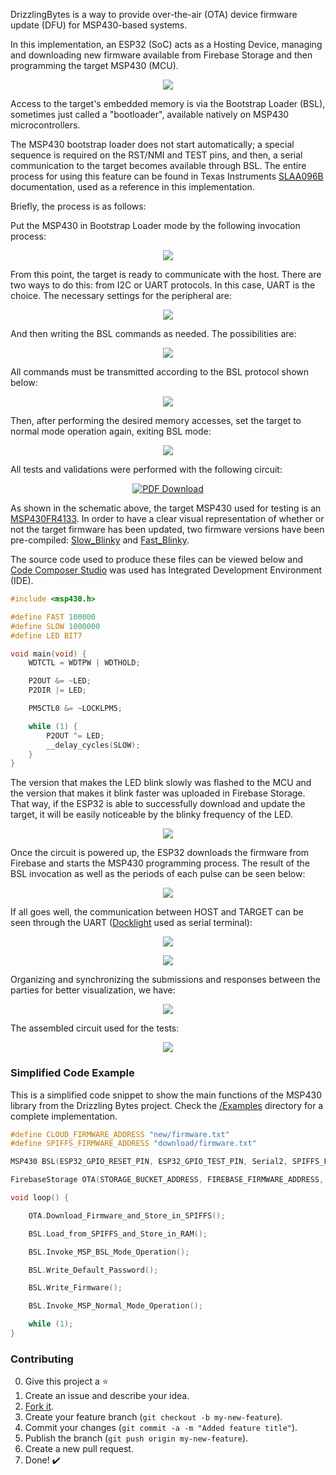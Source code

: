 DrizzlingBytes is a way to provide over-the-air (OTA) device firmware update (DFU) for MSP430-based systems.

In this implementation, an ESP32 (SoC) acts as a Hosting Device, managing and downloading new firmware available from Firebase Storage and then programming the target MSP430 (MCU).

<p align="center"><img src="https://github.com/import-tiago/DrizzlingBytes/blob/main/Assets/Overview.png" ></p>

Access to the target's embedded memory is via the Bootstrap Loader (BSL), sometimes just called a "bootloader", available natively on MSP430 microcontrollers.

The MSP430 bootstrap loader does not start automatically; a special sequence is required on the RST/NMI and TEST pins, and then, a serial communication to the target becomes available through BSL. The entire process for using this feature can be found in Texas Instruments [SLAA096B](https://github.com/import-tiago/DrizzlingBytes/blob/main/Hardware/1.%20Datasheets/MSP430%20BSL/Application%20of%20Bootstrap%20Loader%20in%20MSP430%20With%20Flash%20Hardware%20and%20Software%20Proposal%20(SLAA096B).pdf) documentation, used as a reference in this implementation.

Briefly, the process is as follows:

Put the MSP430 in Bootstrap Loader mode by the following invocation process:

<p align="center"><img src="https://github.com/import-tiago/DrizzlingBytes/blob/main/Assets/BSLModeInvocation.png" ></p>

From this point, the target is ready to communicate with the host. There are two ways to do this: from I2C or UART protocols. In this case, UART is the choice. The necessary settings for the peripheral are:

<p align="center"><img src="https://github.com/import-tiago/DrizzlingBytes/blob/main/Assets/BSLUARTSettings.png" ></p>

And then writing the BSL commands as needed. The possibilities are:

<p align="center"><img src="https://github.com/import-tiago/DrizzlingBytes/blob/main/Assets/BSLCommandsList.png" ></p>

All commands must be transmitted according to the BSL protocol shown below:

<p align="center"><img src="https://github.com/import-tiago/DrizzlingBytes/blob/main/Assets/BSLProtocol.png" ></p>

Then, after performing the desired memory accesses, set the target to normal mode operation again, exiting BSL mode:

<p align="center"><img src="https://github.com/import-tiago/DrizzlingBytes/blob/main/Assets/NormalModeInvocation.png" ></p>

All tests and validations were performed with the following circuit:

<p align="center"><a href="https://github.com/import-tiago/DrizzlingBytes/blob/main/Hardware/0.%20Project/DrizzlingBytes.pdf"><img src="https://github.com/import-tiago/DrizzlingBytes/blob/main/Assets/SchematicPreview.png"  title="Schematic Preview" alt="PDF Download"></a></p>

As shown in the schematic above, the target MSP430 used for testing is an [MSP430FR4133](https://github.com/import-tiago/DrizzlingBytes/blob/main/Hardware/1.%20Datasheets/MSP430%20BSL/Datasheet%20-%20MSP430FR413x%20Mixed-Signal%20Microcontrollers%20(Rev.%20F).pdf). In order to have a clear visual representation of whether or not the target firmware has been updated, two firmware versions have been pre-compiled: [Slow_Blinky](https://github.com/import-tiago/DrizzlingBytes/blob/main/Assets/Precompiled%20Firmware/Slow_Blinky/firmware.txt) and [Fast_Blinky](https://github.com/import-tiago/DrizzlingBytes/blob/main/Assets/Precompiled%20Firmware/Fast_Blinky/firmware.txt).

The source code used to produce these files can be viewed below and [Code Composer Studio](https://www.ti.com/tool/CCSTUDIO) was used has Integrated Development Environment (IDE).

```c
#include <msp430.h>

#define FAST 100000
#define SLOW 1000000
#define LED BIT7

void main(void) {
    WDTCTL = WDTPW | WDTHOLD;

    P2OUT &= ~LED;
    P2DIR |= LED;

    PM5CTL0 &= ~LOCKLPM5;

    while (1) {
        P2OUT ^= LED;
        __delay_cycles(SLOW);
    }
}
```

The version that makes the LED blink slowly was flashed to the MCU and the version that makes it blink faster was uploaded in Firebase Storage. That way, if the ESP32 is able to successfully download and update the target, it will be easily noticeable by the blinky frequency of the LED.

<p align="center"><img src="https://github.com/import-tiago/DrizzlingBytes/blob/main/Assets/FirebaseStorage.png" ></p>

Once the circuit is powered up, the ESP32 downloads the firmware from Firebase and starts the MSP430 programming process. The result of the BSL invocation as well as the periods of each pulse can be seen below:

<p align="center"><img src="https://github.com/import-tiago/DrizzlingBytes/blob/main/Assets/BSLInvocationSignals.png" ></p>

If all goes well, the communication between HOST and TARGET can be seen through the UART ([Docklight](https://docklight.de/) used as serial terminal):

<p align="center"><img src="https://github.com/import-tiago/DrizzlingBytes/blob/main/Assets/ESP32_Tx.png" ></p>
<p align="center"><img src="https://github.com/import-tiago/DrizzlingBytes/blob/main/Assets/ESP32_Rx.png" ></p>

Organizing and synchronizing the submissions and responses between the parties for better visualization, we have:

<p align="center"><img src="https://github.com/import-tiago/DrizzlingBytes/blob/main/Assets/UARTCommunicationSync.png" ></p>

The assembled circuit used for the tests:

<p align="center"><img src="https://github.com/import-tiago/DrizzlingBytes/blob/main/Assets/Breadboard.png" ></p>

### Simplified Code Example
This is a simplified code snippet to show the main functions of the MSP430 library from the Drizzling Bytes project. Check the [/Examples](https://github.com/import-tiago/DrizzlingBytes/tree/main/Examples/) directory for a complete implementation.
```cpp
#define CLOUD_FIRMWARE_ADDRESS "new/firmware.txt"
#define SPIFFS_FIRMWARE_ADDRESS "download/firmware.txt"

MSP430 BSL(ESP32_GPIO_RESET_PIN, ESP32_GPIO_TEST_PIN, Serial2, SPIFFS_FIRMWARE_ADDRESS);

FirebaseStorage OTA(STORAGE_BUCKET_ADDRESS, FIREBASE_FIRMWARE_ADDRESS, SPIFFS_FIRMWARE_ADDRESS);

void loop() {

	OTA.Download_Firmware_and_Store_in_SPIFFS();

	BSL.Load_from_SPIFFS_and_Store_in_RAM();

	BSL.Invoke_MSP_BSL_Mode_Operation();

	BSL.Write_Default_Password();

	BSL.Write_Firmware();

	BSL.Invoke_MSP_Normal_Mode_Operation();

	while (1);
}
```

### Contributing
0. Give this project a :star:
1. Create an issue and describe your idea.
2. [Fork it](https://github.com/import-tiago/DrizzlingBytes/fork).
3. Create your feature branch (`git checkout -b my-new-feature`).
4. Commit your changes (`git commit -a -m "Added feature title"`).
5. Publish the branch (`git push origin my-new-feature`).
6. Create a new pull request.
7. Done! :heavy_check_mark:
